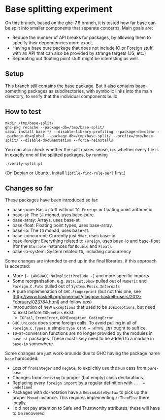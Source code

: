 Base splitting experiment
=========================

On this branch, based on the ghc-7.6 branch, it is tested how far base can be
split into smaller components that separate concerns. Main goals are:
 
 * Reduce the number of API breaks for packages, by allowing them to specify their
   dependencies more exact.
 * Having a base pure package that does not include IO or Foreign stuff, with an API
   that can also be provided by strange targets (JS, etc.)
 * Separating out floating point stuff might be interesting as well.

Setup 
-----

This branch still contains the base package. But it also contains
base-something packages as subdirectories, with symbolic links into the main
directory, to verify that the individual components build.

How to test
-----------

    mkdir /tmp/base-split/ 
    ghc-pkg recache --package-db=/tmp/base-split/
    cabal install base-*/ --disable-library-profiling --package-db=clear --package-db=global --package-db=/tmp/base-split/ --prefix=/tmp/base-split/ --disable-documentation --force-reinstalls

You can also check whether the split makes sense, i.e. whether every file is in
exactly one of the splitted packages, by running

    ./verify-split.pl

(On Debian or Ubuntu, install `libfile-find-rule-perl` first.)


Changes so far
--------------

These packages have been introduced so far:

 * base-pure: Basic stuff without `IO`, `Foreign` or floating point arithmetic. 
 * base-st: The `ST` monad, uses base-pure.
 * base-array: Arrays, uses base-st.
 * base-float: Floating point types, uses base-array.
 * base-io: The `IO` monad, uses base-st.
 * base-concurrent: Currently just `MVar`, uses base-io.
 * base-foreign: Everything related to `Foreign`, uses base-io and base-float (for the `Storable` instances for `Double` and `Float`).
 * base-io-system: System related `IO`, including concurrency

Some changes are intended to end up in the final libraries, if this approach is
accepted:

 * More `{- LANGUAGE NoImplicitPrelude -}` and more specific imports
 * Some reorganisation, e.g. `Data.Int.Show` pulled out of `Numeric` and `Foreign.C.Puts` pulled out of `System.Posix.Internals`
 * A pure implemenation of `GHC.Fingerprint` (but not this one, see [http://www.haskell.org/pipermail/glasgow-haskell-users/2013-February/023784.html] and follow ups)
 * Introduction of new `Exceptions` that used to be `IOExceptions`, but need to exist before `IOHandles` exist:
   * `IOFail`, `ErrnoError`, `OOMException`, `CodingError`
 * `GHC.Unicode` does some foreign calls. To avoid pulling in all of `Foreign.C.Types`, a simple `type CInt = HTYPE_INT` ought to suffice.
 * `IO`-`ST`-conversion functions are no longer provided by the modules in `base-st` packages. These most likely need to be added to a module in `base-io` somewhere.

Some changes are just work-arounds due to GHC having the package name `base` hardcoded:

 * Lots of `fromInteger` and `negate`, to explicitly use the `Num` cass from `pure-base`
 * Changes from `deriving` to proper (but empty) class declarations.
 * Replacing every `foreign import` by a regular definition with `... = undefined`
 * Packages with do-notation have a `RebindableSyntax` to pick up the proper `Monad` instance. This requires implementing `ifThenElse` there locally.
 * I did not pay attention to Safe and Trustworthy attributes; these will have to be recovered
